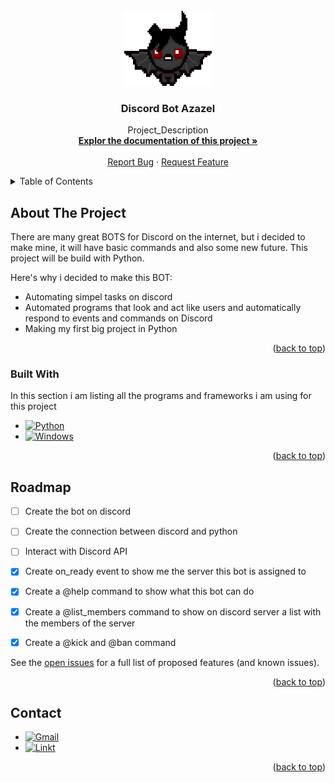 <!-- PROJECT LOGO -->
<br />
<div align="center">
  <a href="https://github.com/HiperDxD/Discord_Bot_Azazel">
    <img src="images/pyp.png" alt="Logo" width="140" height="120">
  </a>

<h3 align="center">Discord Bot Azazel</h3>

  <p align="center">
    Project_Description
    <br />
    <a href="https://github.com/HiperDxD/Discord_Bot_Azazel"><strong>Explor the documentation of this project »</strong></a>
    <br />
    <br />
    <a href="https://github.com/HiperDxD/Discord_Bot_Azazel/issues">Report Bug</a>
    ·
    <a href="https://github.com/HiperDxD/Discord_Bot_Azazel/issues">Request Feature</a>
  </p>
</div>

<!-- TABLE OF CONTENTS -->
<details>
  <summary>Table of Contents</summary>
  <ol>
    <li>
      <a href="#about-the-project">About The Project</a>
      <ul>
        <li><a href="#built-with">Built With</a></li>
      </ul>
    </li>
    <li><a href="#roadmap">Roadmap</a></li>
    <li><a href="#contact">Contact</a></li>
  </ol>
</details>



<!-- ABOUT THE PROJECT -->
## About The Project


There are many great BOTS for Discord on the internet, but i decided to make mine, it will have basic commands and also some new future. This project will be build with Python.

Here's why i decided to make this BOT:
* Automating simpel tasks on discord
* Automated programs that look and act like users and automatically respond to events and commands on Discord 
* Making my first big project in Python

<p align="right">(<a href="#readme-top">back to top</a>)</p>

### Built With

In this section i am listing all the programs and frameworks i am using for this project

* [![Python][Python.js]][Python-url]
* [![Windows][Windows.js]][Windows-url]


<p align="right">(<a href="#readme-top">back to top</a>)</p>

<!-- ROADMAP -->
## Roadmap

- [ ] Create the bot on discord
- [ ] Create the connection between discord and python
- [ ] Interact with Discord API
- [x] Create on_ready event to show me the server this bot is assigned to
- [x] Create a @help command to show what this bot can do
- [x] Create a @list_members command to show on discord server a list with the members of the server
- [x] Create a @kick and @ban command


See the [open issues](https://github.com/HiperDxD/Discord_Bot_Azazel/issues) for a full list of proposed features (and known issues).

<p align="right">(<a href="#readme-top">back to top</a>)</p>

<!-- CONTACT -->
## Contact

* [![Gmail][Gmail.js]][Gmail.add]
* [![Linkt][Linkt.js]][Link.add]


<p align="right">(<a href="#readme-top">back to top</a>)</p>


<!-- MARKDOWN LINKS & IMAGES -->
<!-- https://www.markdownguide.org/basic-syntax/#reference-style-links -->
[Python.js]: https://img.shields.io/badge/Python-3776AB?style=for-the-badge&logo=python&logoColor=white
[Python-url]: https://www.python.org/
[Windows.js]: https://img.shields.io/badge/Windows-0078D6?style=for-the-badge&logo=windows&logoColor=white
[Windows-url]: https://www.microsoft.com/en-us/windows?r=1
[Gmail.js]: https://img.shields.io/badge/Gmail-D14836?style=for-the-badge&logo=gmail&logoColor=white
[Gmail.add]: https://mail.google.com/mail/?view=cm&fs=1&to=gherman.armand@gmail.com&su=About_Azazel
[Linkt.js]: https://img.shields.io/badge/LinkedIn-0077B5?style=for-the-badge&logo=linkedin&logoColor=white
[Link.add]: https://www.linkedin.com/in/armand-marius-gherman-a8b3a0236

